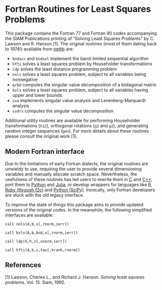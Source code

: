 # Fortran Routines for Least Squares Problems

This package contains the Fortran 77 and Fortran 90 codes accompanying the SIAM Publications printing of "Solving Least Squares Problems" by C. Lawson and R. Hanson [1]. The original routines (most of them dating back to 1974!) available from [netlib](https://www.netlib.org/lawson-hanson/all) are:

* `bndacc` and `bndsol` implement the band-limited sequential algorithm
* `hfti` solves a least squares problem by Householder transformations
* `ldp` solves the least distance programming problem
* `nnls` solves a least squares problem, subject to all variables being nonnegative
* `qrbd` computes the singular value decomposition of a bidiagonal matrix
* `bvls` solves a least squares problem, subject to all variables having upper and lower bounds
* `sva` implements singular value analysis and Levenberg-Marquardt analysis
* `svdrs` computes the singular value decomposition

Additional utility routines are available for performing Householder transformations (`h12`), orthogonal rotations (`g1` and `g2`), and generating random integer sequences (`gen`). For more details about these routines please consult the original work [1].

## Modern Fortran interface

Due to the limitations of early Fortran dialects, the original routines are unwieldy to use, requiring the user to provide several dimensioning variables and manually allocate scratch space. Nevertheless, the usefulness of these routines has led users to rewrite them in [C](https://github.com/mutantturkey/nnls_solver) and [C++](https://github.com/hmatuschek/eigen3-nnls), port them to [Python](https://github.com/stefanopalmieri/lsqnonneg/blob/master/lsqnonneg.py) and [Julia](https://github.com/rdeits/NNLS.jl), or develop wrappers for languages like [R](https://cran.r-project.org/web/packages/nnls/index.html), [Ruby (through f2c)](https://github.com/mlapshin/nnls) and [Python (SciPy)](https://docs.scipy.org/doc/scipy/reference/generated/scipy.optimize.nnls.html#scipy.optimize.nnls). Ironically, only Fortran developers are stuck with the old legacy interface.

To improve the state of things this package aims to provide updated versions of the original codes. In the meanwhile, the following simplified interfaces are available:

```Fortran
call nnls(A,b,x[,rnorm,ierr])

call bvls(A,b,bnd,x[,rnorm,ierr])

call ldp(G,h,x[,xnorm,ierr])

call hfti(A,b,x,tau[,krank,rnorm])
```

## References

[1] Lawson, Charles L., and Richard J. Hanson. *Solving least squares problems*. Vol. 15. Siam, 1995.
